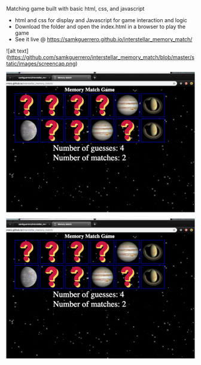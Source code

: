 Matching game built with basic html, css, and javascript
- html and css for display and Javascript for game interaction and logic
- Download the folder and open the index.html in a browser to play the game
- See it live @ https://samkguerrero.github.io/interstellar_memory_match/

![alt text] (https://github.com/samkguerrero/interstellar_memory_match/blob/master/static/images/screencap.png)

![alt text](https://github.com/samkguerrero/interstellar_memory_match/blob/master/static/images/screencap.png)

![Screenshot](https://github.com/samkguerrero/interstellar_memory_match/blob/master/static/images/screencap.png)
